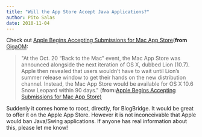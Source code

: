 ```yaml
---
title: "Will the App Store Accept Java Applications?"
author: Pito Salas
date: 2010-11-04
---
```




Check out [Apple Begins Accepting Submissions for Mac App
Store](<http://feedproxy.google.com/~r/TheAppleBlog/~3/KhbunzJNK9g/>)(**from**
[GigaOM](<http://feeds.feedburner.com/theappleblog>):

> "At the Oct. 20 “Back to the Mac” event, the Mac App Store was announced
> alongside the next iteration of OS X, dubbed Lion (10.7). Apple then
> revealed that users wouldn’t have to wait until Lion’s summer release window
> to get their hands on the new distribution channel. Instead, the Mac App
> Store would be available for OS X 10.6 Snow Leopard within 90 days."
> (**from:**[Apple Begins Accepting Submissions for Mac App Store)
> ](<http://feedproxy.google.com/~r/TheAppleBlog/~3/KhbunzJNK9g/>)

Suddenly it comes home to roost, directly, for BlogBridge. It would be great
to offer it on the Apple App Store. However it is not inconceivable that Apple
would ban Java/Swing applications. If anyone has real information about this,
please let me know!


